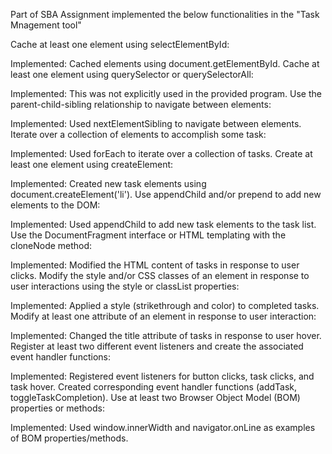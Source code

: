 Part of SBA Assignment implemented the below functionalities in the "Task Mnagement tool"

Cache at least one element using selectElementById:

Implemented: Cached elements using document.getElementById.
Cache at least one element using querySelector or querySelectorAll:

Implemented: This was not explicitly used in the provided program.
Use the parent-child-sibling relationship to navigate between elements:

Implemented: Used nextElementSibling to navigate between elements.
Iterate over a collection of elements to accomplish some task:

Implemented: Used forEach to iterate over a collection of tasks.
Create at least one element using createElement:

Implemented: Created new task elements using document.createElement('li').
Use appendChild and/or prepend to add new elements to the DOM:

Implemented: Used appendChild to add new task elements to the task list.
Use the DocumentFragment interface or HTML templating with the cloneNode method:

Implemented: Modified the HTML content of tasks in response to user clicks.
Modify the style and/or CSS classes of an element in response to user interactions using the style or classList properties:

Implemented: Applied a style (strikethrough and color) to completed tasks.
Modify at least one attribute of an element in response to user interaction:

Implemented: Changed the title attribute of tasks in response to user hover.
Register at least two different event listeners and create the associated event handler functions:

Implemented: Registered event listeners for button clicks, task clicks, and task hover. Created corresponding event handler functions (addTask, toggleTaskCompletion).
Use at least two Browser Object Model (BOM) properties or methods:

Implemented: Used window.innerWidth and navigator.onLine as examples of BOM properties/methods.
